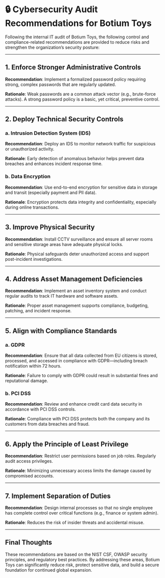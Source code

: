 # 🔒 Cybersecurity Audit Recommendations for Botium Toys

Following the internal IT audit of Botium Toys, the following control and compliance-related recommendations are provided to reduce risks and strengthen the organization’s security posture:

---

## 1. Enforce Stronger Administrative Controls

**Recommendation**: Implement a formalized password policy requiring strong, complex passwords that are regularly updated.

**Rationale**: Weak passwords are a common attack vector (e.g., brute-force attacks). A strong password policy is a basic, yet critical, preventive control.

---

## 2. Deploy Technical Security Controls

### a. Intrusion Detection System (IDS)
**Recommendation**: Deploy an IDS to monitor network traffic for suspicious or unauthorized activity.

**Rationale**: Early detection of anomalous behavior helps prevent data breaches and enhances incident response time.

### b. Data Encryption
**Recommendation**: Use end-to-end encryption for sensitive data in storage and transit (especially payment and PII data).

**Rationale**: Encryption protects data integrity and confidentiality, especially during online transactions.

---

## 3. Improve Physical Security

**Recommendation**: Install CCTV surveillance and ensure all server rooms and sensitive storage areas have adequate physical locks.

**Rationale**: Physical safeguards deter unauthorized access and support post-incident investigations.

---

## 4. Address Asset Management Deficiencies

**Recommendation**: Implement an asset inventory system and conduct regular audits to track IT hardware and software assets.

**Rationale**: Proper asset management supports compliance, budgeting, patching, and incident response.

---

## 5. Align with Compliance Standards

### a. GDPR
**Recommendation**: Ensure that all data collected from EU citizens is stored, processed, and accessed in compliance with GDPR—including breach notification within 72 hours.

**Rationale**: Failure to comply with GDPR could result in substantial fines and reputational damage.

### b. PCI DSS
**Recommendation**: Review and enhance credit card data security in accordance with PCI DSS controls.

**Rationale**: Compliance with PCI DSS protects both the company and its customers from data breaches and fraud.

---

## 6. Apply the Principle of Least Privilege

**Recommendation**: Restrict user permissions based on job roles. Regularly audit access privileges.

**Rationale**: Minimizing unnecessary access limits the damage caused by compromised accounts.

---

## 7. Implement Separation of Duties

**Recommendation**: Design internal processes so that no single employee has complete control over critical functions (e.g., finance or system admin).

**Rationale**: Reduces the risk of insider threats and accidental misuse.

---

## Final Thoughts

These recommendations are based on the NIST CSF, OWASP security principles, and regulatory best practices. By addressing these areas, Botium Toys can significantly reduce risk, protect sensitive data, and build a secure foundation for continued global expansion.
